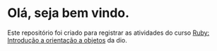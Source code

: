 # Olá, seja bem vindo.
Este repositório foi criado para registrar as atividades do curso [Ruby: Introdução a orientação a objetos](https://web.dio.me/course/ruby-introducao-a-orientacao-a-objetos/learning/9c4f22d3-0a7d-408d-94ad-29a1197a47cb) da dio.
